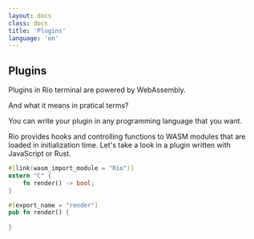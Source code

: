 ```yaml
---
layout: docs
class: docs
title: 'Plugins'
language: 'en'
---
```


## Plugins

Plugins in Rio terminal are powered by WebAssembly.

And what it means in pratical terms?

You can write your plugin in any programming language that you want.

Rio provides hooks and controlling functions to WASM modules that are loaded in initialization time. Let's take a look in a plugin written with JavaScript or Rust.

```rust
#[link(wasm_import_module = "Rio")]
extern "C" {
    fn render() -> bool;
}

#[export_name = "render"]
pub fn render() {
    
}
```
